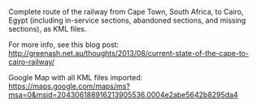 Complete route of the railway from Cape Town, South Africa, to Cairo, Egypt (including in-service sections, abandoned sections, and missing sections), as KML files.

For more info, see this blog post:
http://greenash.net.au/thoughts/2013/08/current-state-of-the-cape-to-cairo-railway/

Google Map with all KML files imported:
https://maps.google.com/maps/ms?msa=0&msid=204306188916213905536.0004e2abe5642b8295da4
